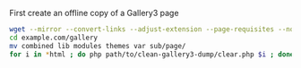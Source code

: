 First create an offline copy of a Gallery3 page
```sh
wget --mirror --convert-links --adjust-extension --page-requisites --no-parent -e robots=off https://example.com/gallery
cd example.com/gallery
mv combined lib modules themes var sub/page/
for i in *html ; do php path/to/clean-gallery3-dump/clear.php $i ; done
```
